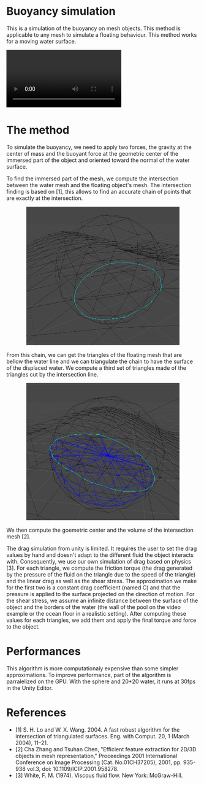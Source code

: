 # Buoyancy simulation

This is a simulation of the buoyancy on mesh objects. This method is applicable to any mesh to simulate a floating behaviour. This method works for a moving water surface.


<video src="Images/demo1.mp4" controls="controls" style="max-width: 730px;">
</video>

# The method

To simulate the buoyancy, we need to apply two forces, the gravity at the center of mass and the buoyant force at the geometric center of the immersed part of the object and oriented toward the normal of the water surface.

To find the immersed part of the mesh, we compute the intersection between the water mesh and the floating object's mesh. The intersection finding is based on [1], this allows to find an accurate chain of points that are exactly at the intersection.

<p align="center">
    <img src="Images/intersectionLine.png" width="400">
</p>

From this chain, we can get the triangles of the floating mesh that are bellow the water line and we can triangulate the chain to have the surface of the displaced water. We compute a third set of triangles made of the triangles cut by the intersection line. 

<p align="center">
    <img src="Images/intersectionMesh.png" width="400">
</p>
We then compute the goemetric center and the volume of the intersection mesh [2].

The drag simulation from unity is limited. It requires the user to set the drag values by hand and doesn't adapt to the different fluid the object interacts with. Consequently, we use our own simulation of drag based on physics [3]. For each triangle, we compute the friction torque (the drag generated by the pressure of the fluid on the triangle due to the speed of the triangle) and the linear drag as well as the shear stress. The approximation we make for the first two is a constant drag coefficient (named C) and that the pressure is applied to the surface projected on the direction of motion. For the shear stress, we assume an infinite distance between the surface of the object and the borders of the water (the wall of the pool on the video example or the ocean floor in a realistic setting). After computing these values for each triangles, we add them and apply the final torque and force to the object.

# Performances

This algorithm is more computationaly expensive than some simpler approximations. To improve performance, part of the algorithm is parralelized on the GPU. With the sphere and 20\*20 water, it runs at 30fps in the Unity Editor.

# References

-   [1] S. H. Lo and W. X. Wang. 2004. A fast robust algorithm for the intersection of triangulated surfaces. Eng. with Comput. 20, 1 (March 2004), 11–21.
-   [2] Cha Zhang and Tsuhan Chen, "Efficient feature extraction for 2D/3D objects in mesh representation," Proceedings 2001 International Conference on Image Processing (Cat. No.01CH37205), 2001, pp. 935-938 vol.3, doi: 10.1109/ICIP.2001.958278.
-   [3] White, F. M. (1974). Viscous fluid flow. New York: McGraw-Hill.
